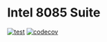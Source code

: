 # Intel 8085 Suite
[![test](https://github.com/DeMiStudios/i8085-suite/workflows/test/badge.svg)](https://github.com/DeMiStudios/i8085-suite/actions)
[![codecov](https://codecov.io/gh/DeMiStudios/i8085-suite/branch/master/graph/badge.svg?token=0KUII4DLVU)](https://codecov.io/gh/DeMiStudios/i8085-suite)
